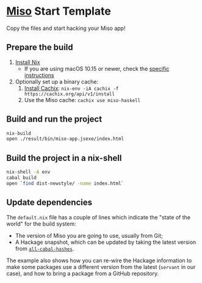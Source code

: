 # [Miso](https://haskell-miso.org/) Start Template

Copy the files and start hacking your Miso app!

## Prepare the build

1. [Install Nix](https://nixos.org/download.html)
    * If you are using macOS 10.15 or newer, check the [specific instructions](https://nixos.org/manual/nix/stable/#sect-macos-installation)
2. Optionally set up a binary cache:
    1. [Install Cachix](https://docs.cachix.org/installation.html#installation): `nix-env -iA cachix -f https://cachix.org/api/v1/install`
    2. Use the Miso cache: `cachix use miso-haskell`

## Build and run the project

```sh
nix-build
open ./result/bin/miso-app.jsexe/index.html
```

## Build the project in a nix-shell

```sh
nix-shell -A env
cabal build
open `find dist-newstyle/ -name index.html`
```

## Update dependencies

The `default.nix` file has a couple of lines which indicate the "state of the world" for the build system:
- The version of Miso you are going to use, usually from Git;
- A Hackage snapshot, which can be updated by taking the latest version from [`all-cabal-hashes`](https://github.com/commercialhaskell/all-cabal-hashes).

The example also shows how you can re-wire the Hackage information to make some packages use a different version from the latest (`servant` in our case), and how to bring a package from a GitHub repository.
